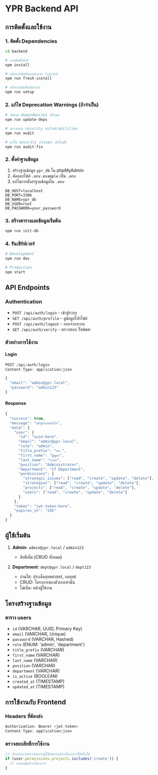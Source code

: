 # YPR Backend API

## การติดตั้งและใช้งาน

### 1. ติดตั้ง Dependencies
```bash
cd backend

# การติดตั้งปกติ
npm install

# หรือการติดตั้งแบบสะอาด (แนะนำ)
npm run fresh-install

# หรือการติดตั้งเต็มระบบ
npm run setup
```

### 2. แก้ไข Deprecation Warnings (ถ้าจำเป็น)
```bash
# อัปเดต dependencies ทั้งหมด
npm run update-deps

# ตรวจสอบ security vulnerabilities
npm run audit

# แก้ไข security issues อัตโนมัติ
npm run audit-fix
```

### 2. ตั้งค่าฐานข้อมูล
1. สร้างฐานข้อมูล `ypr_db` ใน phpMyAdmin
2. คัดลอกไฟล์ `.env.example` เป็น `.env`
3. แก้ไขการตั้งค่าฐานข้อมูลใน `.env`

```env
DB_HOST=localhost
DB_PORT=3306
DB_NAME=ypr_db
DB_USER=root
DB_PASSWORD=your_password
```

### 3. สร้างตารางและข้อมูลเริ่มต้น
```bash
npm run init-db
```

### 4. รันเซิร์ฟเวอร์
```bash
# Development
npm run dev

# Production
npm start
```

## API Endpoints

### Authentication
- `POST /api/auth/login` - เข้าสู่ระบบ
- `GET /api/auth/profile` - ดูข้อมูลโปรไฟล์
- `POST /api/auth/logout` - ออกจากระบบ
- `GET /api/auth/verify` - ตรวจสอบ Token

### ตัวอย่างการใช้งาน

#### Login
```javascript
POST /api/auth/login
Content-Type: application/json

{
  "email": "admin@ypr.local",
  "password": "admin123"
}
```

#### Response
```javascript
{
  "success": true,
  "message": "เข้าสู่ระบบสำเร็จ",
  "data": {
    "user": {
      "id": "uuid-here",
      "email": "admin@ypr.local",
      "role": "admin",
      "title_prefix": "ดร.",
      "first_name": "ผู้ดูแล",
      "last_name": "ระบบ",
      "position": "Administrator",
      "department": "IT Department",
      "permissions": {
        "strategic_issues": ["read", "create", "update", "delete"],
        "strategies": ["read", "create", "update", "delete"],
        "projects": ["read", "create", "update", "delete"],
        "users": ["read", "create", "update", "delete"]
      }
    },
    "token": "jwt-token-here",
    "expires_in": "24h"
  }
}
```

## ผู้ใช้เริ่มต้น

1. **Admin**: `admin@ypr.local` / `admin123`
   - สิทธิ์เต็ม (CRUD ทั้งหมด)

2. **Department**: `dept@ypr.local` / `dept123`
   - อ่านได้: ประเด็นยุทธศาสตร์, กลยุทธ์
   - CRUD: โครงการของตัวเองเท่านั้น
   - ไม่เห็น: หน้าผู้ใช้งาน

## โครงสร้างฐานข้อมูล

### ตาราง users
- `id` (VARCHAR, UUID, Primary Key)
- `email` (VARCHAR, Unique)
- `password` (VARCHAR, Hashed)
- `role` (ENUM: 'admin', 'department')
- `title_prefix` (VARCHAR)
- `first_name` (VARCHAR)
- `last_name` (VARCHAR)
- `position` (VARCHAR)
- `department` (VARCHAR)
- `is_active` (BOOLEAN)
- `created_at` (TIMESTAMP)
- `updated_at` (TIMESTAMP)

## การใช้งานกับ Frontend

### Headers ที่ต้องส่ง
```javascript
Authorization: Bearer <jwt-token>
Content-Type: application/json
```

### ตรวจสอบสิทธิ์การใช้งาน
```javascript
// ตัวอย่างการตรวจสอบว่าผู้ใช้สามารถสร้างโครงการได้หรือไม่
if (user.permissions.projects.includes('create')) {
  // แสดงปุ่มสร้างโครงการ
}
```

